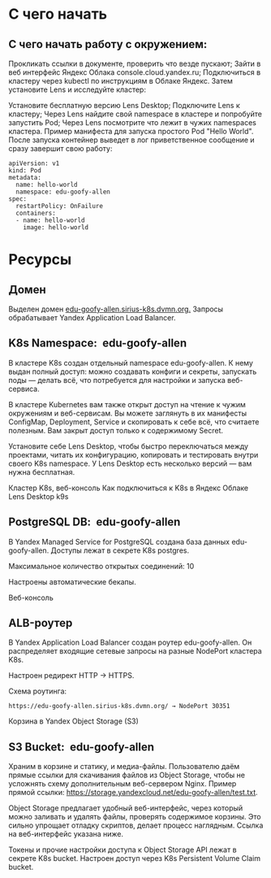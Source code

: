 # С чего начать
## С чего начать работу с окружением:

Прокликать ссылки в документе, проверить что везде пускают;
Зайти в веб интерфейс Яндекс Облака console.cloud.yandex.ru;
Подключиться в кластеру через kubectl по инструкциям в Облаке Яндекс.
Затем установите Lens и исследуйте кластер:

Установите бесплатную версию Lens Desktop;
Подключите Lens к кластеру;
Через Lens найдите свой namespace в кластере и попробуйте запустить Pod;
Через Lens посмотрите что лежит в чужих namespaces кластера.
Пример манифеста для запуска простого Pod "Hello World". После запуска контейнер выведет в лог приветственное сообщение и сразу завершит свою работу:

```
apiVersion: v1
kind: Pod
metadata:
  name: hello-world
  namespace: edu-goofy-allen
spec:
  restartPolicy: OnFailure
  containers:
  - name: hello-world
    image: hello-world
```
# Ресурсы
## Домен
Выделен домен [edu-goofy-allen.sirius-k8s.dvmn.org.]([edu-goofy-allen.sirius-k8s.dvmn.org.](https://edu-goofy-allen.sirius-k8s.dvmn.org/)) Запросы обрабатывает Yandex Application Load Balancer.

## K8s Namespace: edu-goofy-allen
В кластере K8s создан отдельный namespace edu-goofy-allen. К нему выдан полный доступ: можно создавать конфиги и секреты, запускать поды — делать всё, что потребуется для настройки и запуска веб-сервиса.

В кластере Kubernetes вам также открыт доступ на чтение к чужим окружениям и веб-сервисам. Вы можете заглянуть в их манифесты ConfigMap, Deployment, Service и скопировать к себе всё, что считаете полезным. Вам закрыт доступ только к содержимому Secret.

Установите себе Lens Desktop, чтобы быстро переключаться между проектами, читать их конфигурацию, копировать и тестировать внутри своего K8s namespace. У Lens Desktop есть несколько версий — вам нужна бесплатная.

Кластер K8s, веб-консоль Как подключиться к K8s в Яндекс Облаке Lens Desktop k9s
## PostgreSQL DB: edu-goofy-allen
В Yandex Managed Service for PostgreSQL создана база данных edu-goofy-allen. Доступы лежат в секрете K8s postgres.

Максимальное количество открытых соединений: 10

Настроены автоматические бекапы.

Веб-консоль
## ALB-роутер
В Yandex Application Load Balancer создан роутер edu-goofy-allen. Он распределяет входящие сетевые запросы на разные NodePort кластера K8s.

Настроен редирект HTTP → HTTPS.

Схема роутинга:
```
https://edu-goofy-allen.sirius-k8s.dvmn.org/ → NodePort 30351
```

Корзина в Yandex Object Storage (S3)
## S3 Bucket: edu-goofy-allen
Храним в корзине и статику, и медиа-файлы. Пользователю даём прямые ссылки для скачивания файлов из Object Storage, чтобы не усложнять схему дополнительным веб-сервером Nginx. Пример прямой ссылки: https://storage.yandexcloud.net/edu-goofy-allen/test.txt.

Object Storage предлагает удобный веб-интерфейс, через который можно заливать и удалять файлы, проверять содержимое корзины. Это сильно упрощает отладку cкриптов, делает процесс наглядным. Ссылка на веб-интерфейс указана ниже.

Токены и прочие настройки доступа к Object Storage API лежат в секрете K8s bucket. Настроен доступ через K8s Persistent Volume Claim bucket.


